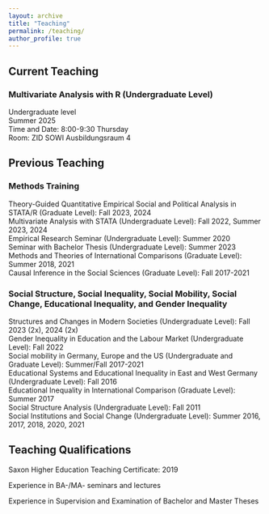 ```yaml
---
layout: archive
title: "Teaching"
permalink: /teaching/
author_profile: true
---
```


## Current Teaching

### Multivariate Analysis with R (Undergraduate Level)
Undergraduate level<br /> Summer 2025<br /> Time and Date: 8:00-9:30 Thursday<br /> Room: ZID SOWI Ausbildungsraum 4


## Previous Teaching

### Methods Training

Theory-Guided Quantitative Empirical Social and Political Analysis in STATA/R (Graduate Level): Fall 2023, 2024<br /> Multivariate Analysis with STATA (Undergraduate Level): Fall 2022, Summer 2023, 2024<br /> Empirical Research Seminar (Undergraduate Level): Summer 2020<br />Seminar with Bachelor Thesis (Undergraduate Level): Summer 2023<br /> Methods and Theories of International Comparisons (Graduate Level): Summer 2018, 2021<br />Causal Inference in the Social Sciences (Graduate Level): Fall 2017-2021


### Social Structure, Social Inequality, Social Mobility, Social Change, Educational Inequality, and Gender Inequality

Structures and Changes in Modern Societies (Undergraduate Level): Fall 2023 (2x), 2024 (2x)<br />Gender Inequality in Education and the Labour Market (Undergraduate Level): Fall 2022<br />Social mobility in Germany, Europe and the US (Undergraduate and Graduate Level): Summer/Fall 2017-2021<br />Educational Systems and Educational Inequality in East and West Germany (Undergraduate Level): Fall 2016<br /> Educational Inequality in International Comparison (Graduate Level): Summer 2017<br />Social Structure Analysis (Undergraduate Level): Fall 2011<br />Social Institutions and Social Change (Undergraduate Level): Summer 2016, 2017, 2018, 2020, 2021



## Teaching Qualifications

Saxon Higher Education Teaching Certificate: 2019

Experience in BA-/MA- seminars and lectures

Experience in Supervision and Examination of Bachelor and Master Theses
